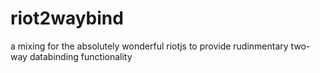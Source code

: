 # riot2waybind
a mixing for the absolutely wonderful riotjs to provide rudinmentary two-way databinding functionality
